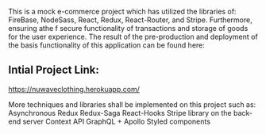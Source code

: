This is a mock e-commerce project which has utilized the libraries of:
FireBase, NodeSass, React, Redux, React-Router, and Stripe. Furthermore, ensuring athe f secure functionality of transactions and storage of goods for the user experience.
The result of the pre-production and deployment of the basis functionality of this application can be found here:

## Intial Project Link:

https://nuwaveclothing.herokuapp.com/

More techniques and libraries shall be implemented on this project such as:
Asynchronous Redux
Redux-Saga
React-Hooks
Stripe library on the back-end server
Context API
GraphQL + Apollo
Styled components
